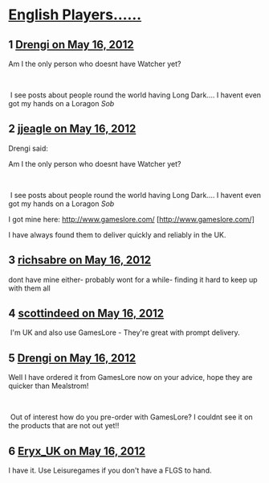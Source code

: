 # [English Players……](https://community.fantasyflightgames.com/topic/64649-english-players%E2%80%A6%E2%80%A6/)

## 1 [Drengi on May 16, 2012](https://community.fantasyflightgames.com/topic/64649-english-players%E2%80%A6%E2%80%A6/?do=findComment&comment=631739)

Am I the only person who doesnt have Watcher yet?

 

 I see posts about people round the world having Long Dark…. I havent even got my hands on a Loragon *Sob*

## 2 [jjeagle on May 16, 2012](https://community.fantasyflightgames.com/topic/64649-english-players%E2%80%A6%E2%80%A6/?do=findComment&comment=631752)

Drengi said:

Am I the only person who doesnt have Watcher yet?

 

 I see posts about people round the world having Long Dark…. I havent even got my hands on a Loragon *Sob*



I got mine here: http://www.gameslore.com/ [http://www.gameslore.com/]

I have always found them to deliver quickly and reliably in the UK.

## 3 [richsabre on May 16, 2012](https://community.fantasyflightgames.com/topic/64649-english-players%E2%80%A6%E2%80%A6/?do=findComment&comment=631753)

dont have mine either- probably wont for a while- finding it hard to keep up with them all

## 4 [scottindeed on May 16, 2012](https://community.fantasyflightgames.com/topic/64649-english-players%E2%80%A6%E2%80%A6/?do=findComment&comment=631800)

 I'm UK and also use GamesLore - They're great with prompt delivery.

## 5 [Drengi on May 16, 2012](https://community.fantasyflightgames.com/topic/64649-english-players%E2%80%A6%E2%80%A6/?do=findComment&comment=631843)

Well I have ordered it from GamesLore now on your advice, hope they are quicker than Mealstrom!

 

 Out of interest how do you pre-order with GamesLore? I couldnt see it on the products that are not out yet!!

## 6 [Eryx_UK on May 16, 2012](https://community.fantasyflightgames.com/topic/64649-english-players%E2%80%A6%E2%80%A6/?do=findComment&comment=631875)

I have it. Use Leisuregames if you don't have a FLGS to hand.

